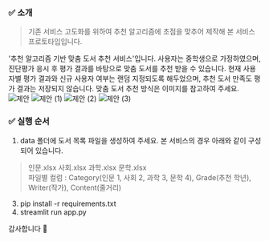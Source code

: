 ### ✅ 소개
>기존 서비스 고도화를 위하여 추천 알고리즘에 초점을 맞추어 제작해 본 서비스 프로토타입입니다.

'추천 알고리즘 기반 맞춤 도서 추천 서비스'입니다. 사용자는 중학생으로 가정하였으며, 진단평가 응시 후 평가 결과를 바탕으로 맞춤 도서를 추천 받을 수 있습니다.
현재 사용자별 평가 결과와 신규 사용자 여부는 랜덤 지정되도록 해두었으며, 추천 도서 만족도 평가 결과는 저장되지 않습니다.
맞춤 도서 추천 방식은 이미지를 참고하여 주세요.
![제안](https://github.com/user-attachments/assets/82112f34-24ce-4725-ae98-79d77069a4c0)
![제안 (1)](https://github.com/user-attachments/assets/5310431e-aafd-4833-91a3-cee68cea254b)
![제안 (2)](https://github.com/user-attachments/assets/68d6a328-5bae-401f-a7f0-d338052ff207)
![제안 (3)](https://github.com/user-attachments/assets/b04675f2-f6f2-43e1-81a5-24830ec8c159)

### ✅ 실행 순서
1. data 폴더에 도서 목록 파일을 생성하여 주세요. 본 서비스의 경우 아래와 같이 구성되어 있습니다.
>인문.xlsx
사회.xlsx
과학.xlsx
문학.xlsx<br>
파일별 컬럼 : Category(인문 1, 사회 2, 과학 3, 문학 4), Grade(추천 학년), Writer(작가), Content(줄거리)
3. pip install -r requirements.txt
4. streamlit run app.py

감사합니다 🙌
